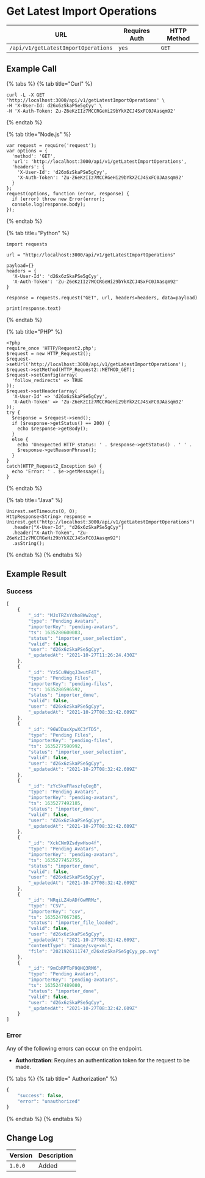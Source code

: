 # Get Latest Import Operations

| URL                                 | Requires Auth | HTTP Method |
| ----------------------------------- | ------------- | ----------- |
| `/api/v1/getLatestImportOperations` | `yes`         | `GET`       |

## Example Call

{% tabs %}
{% tab title="Curl" %}
```
curl -L -X GET 'http://localhost:3000/api/v1/getLatestImportOperations' \
-H 'X-User-Id: d26x6zSkaPSe5gCyy' \
-H 'X-Auth-Token: Zu-Z6eKzIIz7MCCRGeHi29bYkXZCJ4SxFC0JAasqm92'
```
{% endtab %}

{% tab title="Node.js" %}
```
var request = require('request');
var options = {
  'method': 'GET',
  'url': 'http://localhost:3000/api/v1/getLatestImportOperations',
  'headers': {
    'X-User-Id': 'd26x6zSkaPSe5gCyy',
    'X-Auth-Token': 'Zu-Z6eKzIIz7MCCRGeHi29bYkXZCJ4SxFC0JAasqm92'
  }
};
request(options, function (error, response) {
  if (error) throw new Error(error);
  console.log(response.body);
});
```
{% endtab %}

{% tab title="Python" %}
```
import requests

url = "http://localhost:3000/api/v1/getLatestImportOperations"

payload={}
headers = {
  'X-User-Id': 'd26x6zSkaPSe5gCyy',
  'X-Auth-Token': 'Zu-Z6eKzIIz7MCCRGeHi29bYkXZCJ4SxFC0JAasqm92'
}

response = requests.request("GET", url, headers=headers, data=payload)

print(response.text)
```
{% endtab %}

{% tab title="PHP" %}
```
<?php
require_once 'HTTP/Request2.php';
$request = new HTTP_Request2();
$request->setUrl('http://localhost:3000/api/v1/getLatestImportOperations');
$request->setMethod(HTTP_Request2::METHOD_GET);
$request->setConfig(array(
  'follow_redirects' => TRUE
));
$request->setHeader(array(
  'X-User-Id' => 'd26x6zSkaPSe5gCyy',
  'X-Auth-Token' => 'Zu-Z6eKzIIz7MCCRGeHi29bYkXZCJ4SxFC0JAasqm92'
));
try {
  $response = $request->send();
  if ($response->getStatus() == 200) {
    echo $response->getBody();
  }
  else {
    echo 'Unexpected HTTP status: ' . $response->getStatus() . ' ' .
    $response->getReasonPhrase();
  }
}
catch(HTTP_Request2_Exception $e) {
  echo 'Error: ' . $e->getMessage();
}
```
{% endtab %}

{% tab title="Java" %}
```
Unirest.setTimeouts(0, 0);
HttpResponse<String> response = Unirest.get("http://localhost:3000/api/v1/getLatestImportOperations")
  .header("X-User-Id", "d26x6zSkaPSe5gCyy")
  .header("X-Auth-Token", "Zu-Z6eKzIIz7MCCRGeHi29bYkXZCJ4SxFC0JAasqm92")
  .asString();
```
{% endtab %}
{% endtabs %}

## Example Result

### Success

```javascript
[
    {
        "_id": "MJxTRZsYdho8Ww2qq",
        "type": "Pending Avatars",
        "importerKey": "pending-avatars",
        "ts": 1635280600083,
        "status": "importer_user_selection",
        "valid": false,
        "user": "d26x6zSkaPSe5gCyy",
        "_updatedAt": "2021-10-27T11:26:24.430Z"
    },
    {
        "_id": "YzSCu9WgqJ3wutF4T",
        "type": "Pending Files",
        "importerKey": "pending-files",
        "ts": 1635280596592,
        "status": "importer_done",
        "valid": false,
        "user": "d26x6zSkaPSe5gCyy",
        "_updatedAt": "2021-10-27T08:32:42.609Z"
    },
    {
        "_id": "96WJDaxXpwXC3fTD5",
        "type": "Pending Files",
        "importerKey": "pending-files",
        "ts": 1635277590992,
        "status": "importer_user_selection",
        "valid": false,
        "user": "d26x6zSkaPSe5gCyy",
        "_updatedAt": "2021-10-27T08:32:42.609Z"
    },
    {
        "_id": "zYc5kuFRaszfqCegB",
        "type": "Pending Avatars",
        "importerKey": "pending-avatars",
        "ts": 1635277492185,
        "status": "importer_done",
        "valid": false,
        "user": "d26x6zSkaPSe5gCyy",
        "_updatedAt": "2021-10-27T08:32:42.609Z"
    },
    {
        "_id": "XckCNn9ZsdywHso4f",
        "type": "Pending Avatars",
        "importerKey": "pending-avatars",
        "ts": 1635277452755,
        "status": "importer_done",
        "valid": false,
        "user": "d26x6zSkaPSe5gCyy",
        "_updatedAt": "2021-10-27T08:32:42.609Z"
    },
    {
        "_id": "NRqiLZ4bADfGwMRMz",
        "type": "CSV",
        "importerKey": "csv",
        "ts": 1635247067385,
        "status": "importer_file_loaded",
        "valid": false,
        "user": "d26x6zSkaPSe5gCyy",
        "_updatedAt": "2021-10-27T08:32:42.609Z",
        "contentType": "image/svg+xml",
        "file": "2021926111747_d26x6zSkaPSe5gCyy_pp.svg"
    },
    {
        "_id": "9mCbRPTbF9QHQ3RM6",
        "type": "Pending Avatars",
        "importerKey": "pending-avatars",
        "ts": 1635247489080,
        "status": "importer_done",
        "valid": false,
        "user": "d26x6zSkaPSe5gCyy",
        "_updatedAt": "2021-10-27T08:32:42.609Z"
    }
]
```

### Error

Any of the following errors can occur on the endpoint.

* **Authorization**: Requires an authentication token for the request to be made.

{% tabs %}
{% tab title=" Authorization" %}
```javascript
{
    "success": false,
    "error": "unauthorized"
}
```
{% endtab %}
{% endtabs %}

## Change Log

| Version | Description |
| ------- | ----------- |
| `1.0.0` | Added       |
